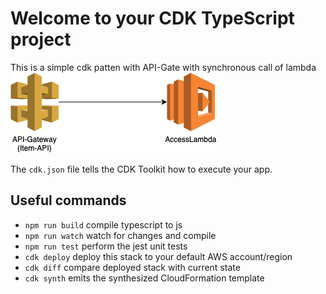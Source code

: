 # Welcome to your CDK TypeScript project

This is a simple cdk patten with API-Gate with synchronous call of lambda
![API-Gateway with Lambda-Integration](images/ApiGatewayLambdaIntegration.png)

The `cdk.json` file tells the CDK Toolkit how to execute your app.

## Useful commands

* `npm run build`   compile typescript to js
* `npm run watch`   watch for changes and compile
* `npm run test`    perform the jest unit tests
* `cdk deploy`      deploy this stack to your default AWS account/region
* `cdk diff`        compare deployed stack with current state
* `cdk synth`       emits the synthesized CloudFormation template
